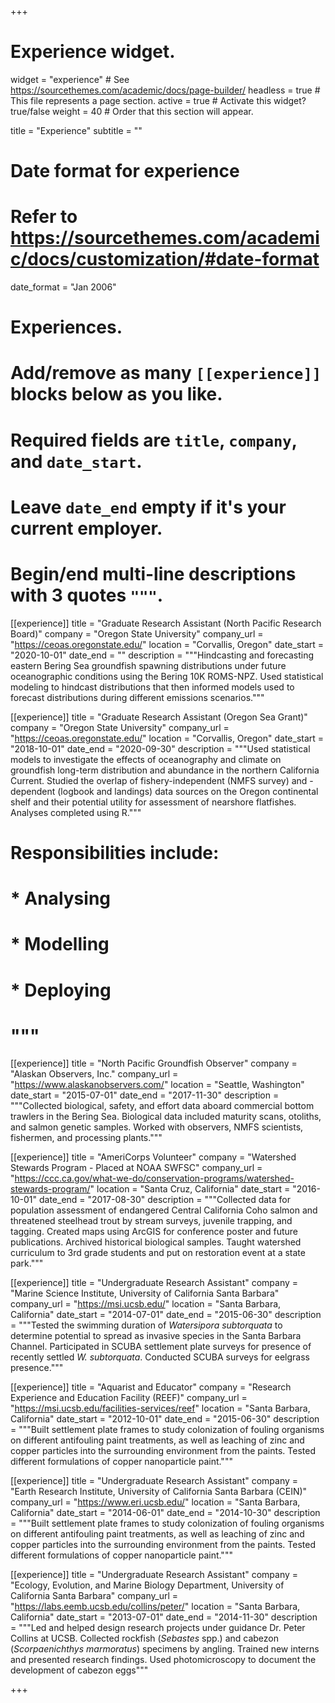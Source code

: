 +++
# Experience widget.
widget = "experience"  # See https://sourcethemes.com/academic/docs/page-builder/
headless = true  # This file represents a page section.
active = true  # Activate this widget? true/false
weight = 40  # Order that this section will appear.

title = "Experience"
subtitle = ""

# Date format for experience
#   Refer to https://sourcethemes.com/academic/docs/customization/#date-format
date_format = "Jan 2006"

# Experiences.
#   Add/remove as many `[[experience]]` blocks below as you like.
#   Required fields are `title`, `company`, and `date_start`.
#   Leave `date_end` empty if it's your current employer.
#   Begin/end multi-line descriptions with 3 quotes `"""`.
[[experience]]
  title = "Graduate Research Assistant (North Pacific Research Board)"
  company = "Oregon State University"
  company_url = "https://ceoas.oregonstate.edu/"
  location = "Corvallis, Oregon"
  date_start = "2020-10-01"
  date_end = ""
  description = """Hindcasting and forecasting eastern Bering Sea groundfish spawning distributions under future oceanographic conditions using the Bering 10K ROMS-NPZ. Used statistical modeling to hindcast distributions that then informed models used to forecast distributions during different emissions scenarios."""

[[experience]]
  title = "Graduate Research Assistant (Oregon Sea Grant)"
  company = "Oregon State University"
  company_url = "https://ceoas.oregonstate.edu/"
  location = "Corvallis, Oregon"
  date_start = "2018-10-01"
  date_end = "2020-09-30"
  description = """Used statistical models to investigate the effects of oceanography and 
  climate on groundfish long-term distribution and abundance in the northern California Current. 
  Studied the overlap of fishery-independent (NMFS survey) and -dependent (logbook and landings) 
  data sources on the Oregon continental shelf and their potential utility for assessment of nearshore flatfishes. Analyses completed using R."""
#  Responsibilities include:
  
#  * Analysing
#  * Modelling
#  * Deploying
#  """

[[experience]]
  title = "North Pacific Groundfish Observer"
  company = "Alaskan Observers, Inc."
  company_url = "https://www.alaskanobservers.com/"
  location = "Seattle, Washington"
  date_start = "2015-07-01"
  date_end = "2017-11-30"
  description = """Collected biological, safety, and effort data aboard commercial bottom trawlers 
  in the Bering Sea. Biological data included maturity scans, otoliths, and salmon genetic samples. 
  Worked with observers, NMFS scientists, fishermen, and processing plants."""
  
[[experience]]
  title = "AmeriCorps Volunteer"
  company = "Watershed Stewards Program - Placed at NOAA SWFSC"
  company_url = "https://ccc.ca.gov/what-we-do/conservation-programs/watershed-stewards-program/"
  location = "Santa Cruz, California"
  date_start = "2016-10-01"
  date_end = "2017-08-30"
  description = """Collected data for population assessment of endangered Central California Coho 
  salmon and threatened steelhead trout by stream surveys, juvenile trapping, and tagging. Created 
  maps using ArcGIS for conference poster and future publications. Archived historical biological samples. 
  Taught watershed curriculum to 3rd grade students and put on restoration event at a state park."""
  
[[experience]]
  title = "Undergraduate Research Assistant"
  company = "Marine Science Institute, University of California Santa Barbara"
  company_url = "https://msi.ucsb.edu/"
  location = "Santa Barbara, California"
  date_start = "2014-07-01"
  date_end = "2015-06-30"
  description = """Tested the swimming duration of _Watersipora subtorquata_ to determine potential to 
  spread as invasive species in the Santa Barbara Channel. Participated in SCUBA settlement plate surveys 
  for presence of recently settled _W. subtorquata_. Conducted SCUBA surveys for eelgrass presence."""

[[experience]]
  title = "Aquarist and Educator"
  company = "Research Experience and Education Facility (REEF)"
  company_url = "https://msi.ucsb.edu/facilities-services/reef"
  location = "Santa Barbara, California"
  date_start = "2012-10-01"
  date_end = "2015-06-30"
  description = """Built settlement plate frames to study colonization of fouling organisms on different
  antifouling paint treatments, as well as leaching of zinc and copper particles into the surrounding environment
  from the paints. Tested different formulations of copper nanoparticle paint."""  
  
[[experience]]
  title = "Undergraduate Research Assistant"
  company = "Earth Research Institute, University of California Santa Barbara (CEIN)"
  company_url = "https://www.eri.ucsb.edu/"
  location = "Santa Barbara, California"
  date_start = "2014-06-01"
  date_end = "2014-10-30"
  description = """Built settlement plate frames to study colonization of fouling organisms on different
  antifouling paint treatments, as well as leaching of zinc and copper particles into the surrounding environment
  from the paints. Tested different formulations of copper nanoparticle paint."""
  
[[experience]]
  title = "Undergraduate Research Assistant"
  company = "Ecology, Evolution, and Marine Biology Department, University of California Santa Barbara"
  company_url = "https://labs.eemb.ucsb.edu/collins/peter/"
  location = "Santa Barbara, California"
  date_start = "2013-07-01"
  date_end = "2014-11-30"
  description = """Led and helped design research projects under guidance Dr. Peter Collins at UCSB.
  Collected rockfish (_Sebastes_ spp.) and cabezon (_Scorpaenichthys marmoratus_) specimens by angling. Trained 
  new interns and presented research findings. Used photomicroscopy to document the development of cabezon eggs"""

+++
